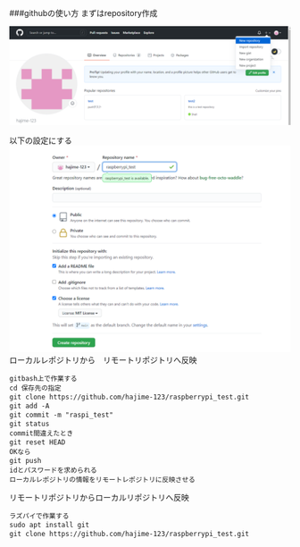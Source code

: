 ﻿###githubの使い方
まずはrepository作成  

![Test Image 1](github画像/1.PNG)  

以下の設定にする  
![Test Image 1](github画像/2.PNG)  
ローカルレポジトリから　リモートリポジトリへ反映  
~~~  
gitbash上で作業する
cd 保存先の指定 
git clone https://github.com/hajime-123/raspberrypi_test.git 
git add -A
git commit -m "raspi_test"  
git status  
commit間違えたとき
git reset HEAD
OKなら
git push
idとパスワードを求められる  
ローカルレポジトリの情報をリモートレポジトリに反映させる
~~~
リモートリポジトリからローカルリポジトリへ反映
~~~  
ラズパイで作業する
sudo apt install git
git clone https://github.com/hajime-123/raspberrypi_test.git 
~~~  

